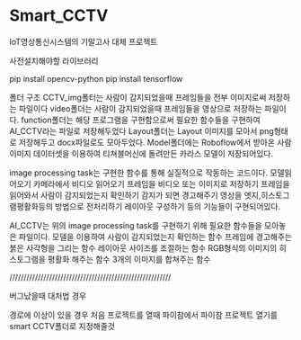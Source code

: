 # Smart_CCTV
 
IoT영상통신시스템의 기말고사 대체 프로젝트

사전설치해야할 라이브러리

pip install opencv-python
pip install tensorflow

폴더 구조
CCTV_img폴터는 사람이 감지되었을때 프레임들을 전부 이미지로써 저장하는 파일이다
video폴더는 사람이 감지되었을때 프레임들을 영상으로 저장하는 파일이다.
function폴더는 해당 프로그램을 구현함으로써 필요한 함수들을 구현하여 AI_CCTV라는 파일로 저장해두었다
Layout폴더는 Layout 이미지를 모아서 png형태로 저장해두고 docx파일로도 모아두었다.
Model폴더에는 Roboflow에서 받아온 사람이미지 데이터셋을 이용하여 티쳐블머신에 돌려만든 카라스 모델이 저장되어있다.


image processing task는 구현한 함수를 통해 실질적으로 작동하는 코드이다.
모델읽어오기
카메라에서 비디오 읽어오기
프레임을 비디오 또는 이미지로 저장하기
프레임을 읽어와서 사람이 감지되었는지 확인하기
감지가 되면 경고해주기
영상을 엣지,히스토그램평활화등의 방법으로 전처리하기
레이아웃 구성하기
등의 기능들이 구현되어있다.

AI_CCTV는 위의 image processing task를 구현하기 위해 필요한 함수들을 모아놓은 파일이다.
모델을 이용하여 사람이 감지되었는지 확인하는 함수
프레임에 경고해주는 붉은 사각형을 그리는 함수
레이아웃 사이즈를 조절하는 함수
RGB형식의 이미지의 히스토그램을 평활화 해주는 함수
3개의 이미지를 합쳐주는 함수


/////////////////////////////////////////////////////////

버그났을때 대처법 경우 

경로에 이상이 있을 경우 처음 프로젝트를 열때 파이참에서 파이참 프로젝트 열기를 smart CCTV폴더로 지정해줄것
